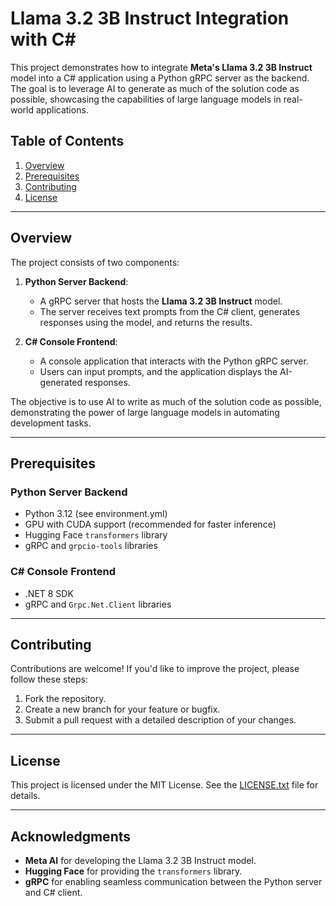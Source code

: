 # Llama 3.2 3B Instruct Integration with C#

This project demonstrates how to integrate **Meta's Llama 3.2 3B Instruct** model into a C# application using a Python gRPC server as the backend.
The goal is to leverage AI to generate as much of the solution code as possible, showcasing the capabilities of large language models in real-world applications.

## Table of Contents
1. [Overview](#overview)
2. [Prerequisites](#prerequisites)
3. [Contributing](#contributing)
4. [License](#license)

---

## Overview

The project consists of two components:
1. **Python Server Backend**:
   - A gRPC server that hosts the **Llama 3.2 3B Instruct** model.
   - The server receives text prompts from the C# client, generates responses using the model, and returns the results.

2. **C# Console Frontend**:
   - A console application that interacts with the Python gRPC server.
   - Users can input prompts, and the application displays the AI-generated responses.

The objective is to use AI to write as much of the solution code as possible, demonstrating the power of large language models in automating development tasks.

---

## Prerequisites

### Python Server Backend
- Python 3.12 (see environment.yml)
- GPU with CUDA support (recommended for faster inference)
- Hugging Face `transformers` library
- gRPC and `grpcio-tools` libraries

### C# Console Frontend
- .NET 8 SDK
- gRPC and `Grpc.Net.Client` libraries

---

## Contributing

Contributions are welcome! If you'd like to improve the project, please follow these steps:
1. Fork the repository.
2. Create a new branch for your feature or bugfix.
3. Submit a pull request with a detailed description of your changes.

---

## License

This project is licensed under the MIT License. See the [LICENSE.txt](LICENSE.txt) file for details.

---

## Acknowledgments

- **Meta AI** for developing the Llama 3.2 3B Instruct model.
- **Hugging Face** for providing the `transformers` library.
- **gRPC** for enabling seamless communication between the Python server and C# client.

